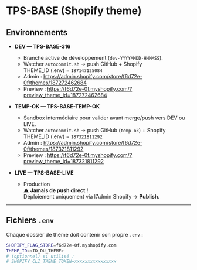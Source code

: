# TPS-BASE (Shopify theme)

## Environnements

- **DEV — TPS-BASE-316**
  - Branche active de développement (`dev-YYYYMMDD-HHMMSS`).
  - Watcher `autocommit.sh` → push GitHub + Shopify  
    THEME_ID (.env) = `187147125084`
  - Admin : https://admin.shopify.com/store/f6d72e-0f/themes/187272462684  
  - Preview : https://f6d72e-0f.myshopify.com/?preview_theme_id=187272462684

- **TEMP-OK — TPS-BASE-TEMP-OK**
  - Sandbox intermédiaire pour valider avant merge/push vers DEV ou LIVE.
  - Watcher `autocommit.sh` → push GitHub (`temp-ok`) + Shopify  
    THEME_ID (.env) = `187321811292`
  - Admin : https://admin.shopify.com/store/f6d72e-0f/themes/187321811292  
  - Preview : https://f6d72e-0f.myshopify.com/?preview_theme_id=187321811292

- **LIVE — TPS-BASE-LIVE**
  - Production  
  ⚠️ **Jamais de push direct !**  
  Déploiement uniquement via l’Admin Shopify → **Publish**.

---

## Fichiers `.env`

Chaque dossier de thème doit contenir son propre `.env` :

```bash
SHOPIFY_FLAG_STORE=f6d72e-0f.myshopify.com
THEME_ID=<ID_DU_THEME>
# (optionnel) si utilisé :
# SHOPIFY_CLI_THEME_TOKEN=xxxxxxxxxxxxxxxx
